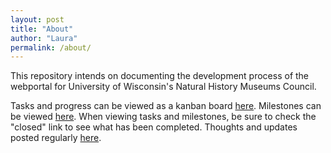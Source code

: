 ```yaml
---
layout: post
title: "About"
author: "Laura"
permalink: /about/
---
```


This repository intends on documenting the development process of the webportal for University of Wisconsin's Natural History Museums Council.
 
Tasks and progress can be viewed as a kanban board [here](https://github.com/arbolitoloco/uw2020/projects/1).
Milestones can be viewed [here](https://github.com/arbolitoloco/uw2020/milestones">https://github.com/arbolitoloco/uw2020/milestones).
When viewing tasks and milestones, be sure to check the "closed" link to see what has been completed.
Thoughts and updates posted regularly [here](https://arbolitoloco.github.io/uw2020).